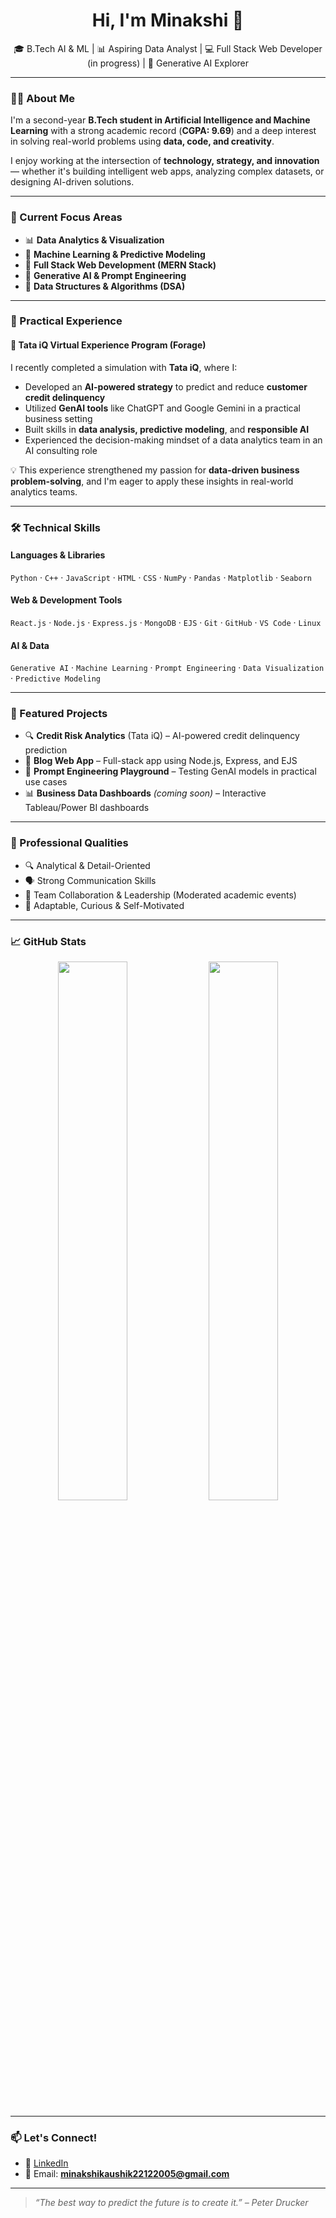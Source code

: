 
<h1 align="center">Hi, I'm Minakshi 👋</h1>
<p align="center">
  🎓 B.Tech AI & ML | 📊 Aspiring Data Analyst | 💻 Full Stack Web Developer (in progress) | 🤖 Generative AI Explorer
</p>

---

### 👩‍💻 About Me

I'm a second-year **B.Tech student in Artificial Intelligence and Machine Learning** with a strong academic record (**CGPA: 9.69**) and a deep interest in solving real-world problems using **data, code, and creativity**.

I enjoy working at the intersection of **technology, strategy, and innovation** — whether it's building intelligent web apps, analyzing complex datasets, or designing AI-driven solutions.

---

### 🚀 Current Focus Areas

- 📊 **Data Analytics & Visualization**  
- 🧠 **Machine Learning & Predictive Modeling**  
- 🔨 **Full Stack Web Development (MERN Stack)**  
- 🤖 **Generative AI & Prompt Engineering**  
- 🧮 **Data Structures & Algorithms (DSA)**

---

### 🧪 Practical Experience

#### 📌 Tata iQ Virtual Experience Program (Forage)

I recently completed a simulation with **Tata iQ**, where I:

- Developed an **AI-powered strategy** to predict and reduce **customer credit delinquency**
- Utilized **GenAI tools** like ChatGPT and Google Gemini in a practical business setting
- Built skills in **data analysis, predictive modeling**, and **responsible AI**
- Experienced the decision-making mindset of a data analytics team in an AI consulting role

💡 This experience strengthened my passion for **data-driven business problem-solving**, and I'm eager to apply these insights in real-world analytics teams.

---

### 🛠️ Technical Skills

#### Languages & Libraries  
`Python` · `C++` · `JavaScript` · `HTML` · `CSS` · `NumPy` · `Pandas` · `Matplotlib` · `Seaborn`

#### Web & Development Tools  
`React.js` · `Node.js` · `Express.js` · `MongoDB` · `EJS` · `Git` · `GitHub` · `VS Code` · `Linux`

#### AI & Data  
`Generative AI` · `Machine Learning` · `Prompt Engineering` · `Data Visualization` · `Predictive Modeling`

---

### 📂 Featured Projects

- 🔍 **Credit Risk Analytics** (Tata iQ) – AI-powered credit delinquency prediction  
- 📝 **Blog Web App** – Full-stack app using Node.js, Express, and EJS  
- 🤖 **Prompt Engineering Playground** – Testing GenAI models in practical use cases  
- 📊 **Business Data Dashboards** *(coming soon)* – Interactive Tableau/Power BI dashboards

---

### 💼 Professional Qualities

- 🔍 Analytical & Detail-Oriented  
- 🗣️ Strong Communication Skills  
- 🤝 Team Collaboration & Leadership (Moderated academic events)  
- 🔄 Adaptable, Curious & Self-Motivated

---

### 📈 GitHub Stats

<p align="center">
  <img src="https://github-readme-stats.vercel.app/api?username=Minakshi-kaushik&show_icons=true&theme=tokyonight" width="47%" />
  <img src="https://github-readme-stats.vercel.app/api/top-langs/?username=Minakshi-kaushik&layout=compact&theme=tokyonight" width="47%" />
</p>

---

### 📫 Let's Connect!

- 💼 [LinkedIn](https://www.linkedin.com/in/minakshi-kaushik-491487327)  
- 📧 Email: **minakshikaushik22122005@gmail.com**

---

> *“The best way to predict the future is to create it.” – Peter Drucker*
